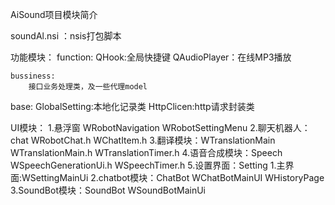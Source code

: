 AiSound项目模块简介

soundAl.nsi ：nsis打包脚本

功能模块：
function:
    QHook:全局快捷键
    QAudioPlayer：在线MP3播放

    bussiness:
        接口业务处理类，及一些代理model

base:
    GlobalSetting:本地化记录类
    HttpClicen:http请求封装类

UI模块：
    1.悬浮窗
        WRobotNavigation
        WRobotSettingMenu
    2.聊天机器人：chat
        WRobotChat.h
        WChatItem.h
    3.翻译模块：WTranslationMain
        WTranslationMain.h
        WTranslationTimer.h
    4.语音合成模块：Speech
        WSpeechGenerationUi.h
        WSpeechTimer.h
    5.设置界面：Setting
        1.主界面:WSettingMainUi
        2.chatbot模块：ChatBot
            WChatBotMainUI
            WHistoryPage
        3.SoundBot模块：SoundBot
            WSoundBotMainUi
